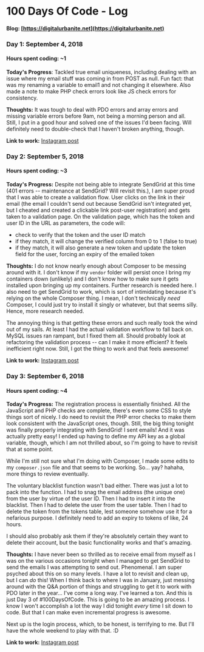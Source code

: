 # 100 Days Of Code - Log

#### Blog: [https://digitalurbanite.net](https://digitalurbanite.net)

### Day 1: September 4, 2018
#### Hours spent coding: ~1

**Today's Progress**: Tackled true email uniqueness, including dealing with an issue where my email stuff was coming in from POST as null. Fun fact: that was my renaming a variable to email1 and not changing it elsewhere. Also made a note to make PHP check errors look like JS check errors for consistency.

**Thoughts:** It was tough to deal with PDO errors and array errors and missing variable errors before 9am, not being a morning person and all. Still, I put in a good hour and solved one of the issues I'd been facing. Will definitely need to double-check that I haven't broken anything, though.

**Link to work:** [Instagram post](https://www.instagram.com/p/BnTf_bCBMOP/)

### Day 2: September 5, 2018
#### Hours spent coding: ~3

**Today's Progress:** Despite not being able to integrate SendGrid at this time (401 errors -- maintenance at SendGrid? Will revisit this.), I am super proud that I was able to create a validation flow. User clicks on the link in their email (the email I couldn't send out because SendGrid isn't integrated yet, but I cheated and created a clickable link post-user registration) and gets taken to a validation page. On the validation page, which has the token and user ID in the URL as parameters, the code will:

- check to verify that the token and the user ID match
- if they match, it will change the verified column from 0 to 1 (false to true)
- if they match, it will also generate a new token and update the token field for the user, forcing an expiry of the emailed token

**Thoughts:** I do not know nearly enough about Composer to be messing around with it. I don't know if my `vendor` folder will persist once I bring my containers down (unlikely) and I don't know how to make sure it gets installed upon bringing up my containers. Further research is needed here. I also need to get SendGrid to work, which is sort of intimidating because it's relying on the whole Composer thing. I mean, I don't technically *need* Composer, I could just try to install it singly or whatever, but that seems silly. Hence, more research needed.

The annoying thing is that getting these errors and such really took the wind out of my sails. At least I had the actual validation workflow to fall back on. MySQL issues ran rampant, but I fixed them all. Should probably look at refactoring the validation process -- can I make it more efficient? It feels inefficient right now. Still, I got the thing to work and that feels awesome!

**Link to work:** [Instagram post](https://www.instagram.com/p/BnX0M2wBDsl/)

### Day 3: September 6, 2018
#### Hours spent coding: ~4

**Today's Progress:** The registration process is essentially finished. All the JavaScript and PHP checks are complete, there's even some CSS to style things sort of nicely. I do need to revisit the PHP error checks to make them look consistent with the JavaScript ones, though. Still, the big thing tonight was finally properly integrating with SendGrid! I sent emails! And it was actually pretty easy! I ended up having to define my API key as a global variable, though, which I am not thrilled about, so I'm going to have to revisit that at some point.

While I'm still not sure what I'm doing with Composer, I made some edits to my `composer.json` file and that seems to be working. So... yay? hahaha, more things to review eventually.

The voluntary blacklist function wasn't bad either. There was just a lot to pack into the function. I had to snag the email address (the unique one) from the user by virtue of the user ID. Then I had to insert it into the blacklist. Then I had to delete the user from the user table. Then I had to delete the token from the tokens table, lest someone somehow use it for a nefarious purpose. I definitely need to add an expiry to tokens of like, 24 hours.

I should also probably ask them if they're absolutely certain they want to delete their account, but the basic functionality works and that's amazing.

**Thoughts:** I have never been so thrilled as to receive email from myself as I was on the various occasions tonight when I managed to get SendGrid to send the emails I was attempting to send out. Phenomenal. I am super psyched about this on so many levels. I have a lot to revisit and clean up, but I can _do_ this! When I think back to where I was in January, just messing around with the Q&A portion of things and struggling to get it to work with PDO later in the year... I've come a long way. I've learned a ton. And this is just Day 3 of #100DaysOfCode. This is going to be an amazing process. I know I won't accomplish a lot the way I did tonight _every_ time I sit down to code. But that I can make even incremental progress is awesome.

Next up is the login process, which, to be honest, is terrifying to me. But I'll have the whole weekend to play with that. :D

**Link to work:** [Instagram post](https://www.instagram.com/p/Bnaf94khJUS/)
